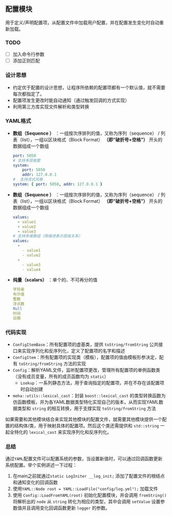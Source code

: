 ## 配置模块

用于定义/声明配置项，从配置文件中加载用户配置，并在配置发生变化时自动重新加载。

### TODO

- [ ] 加入命令行参数
- [ ] 添加正则匹配

### 设计思想

- 约定优于配置的设计思想，让程序所依赖的配置项都有一个默认值，就不需要每次都指定了。
- 配置项发生更改时能自动通知（通过触发回调的方式实现）
- 利用第三方库实现文件解析和类型转换

### YAML格式

- **数组（Sequence ）** ：一组按次序排列的值，又称为序列（sequence） / 列表（list），一组以区块格式（Block Format） **（即“破折号+空格”）** 开头的数据组成一个数组

  ```yaml
  port: 5050
  # 支持多层嵌套
  system:
      port: 5050
      addr: 127.0.0.1
  #  支持流式风格
  system: { port: 5050, addr: 127.0.0.1 }
  ```

- **数组（Sequence ）** ：一组按次序排列的值，又称为序列（sequence） / 列表（list），一组以区块格式（Block Format） **（即“破折号+空格”）** 开头的数据组成一个数组

  ```yaml
  values:
    - value1
    - value2
    - value3
  # 支持多维数组（用缩进表示层级关系）
  values:
    -
      - value1
      - value2
    -
      - value3
      - value4
  ```

- **纯量（scalars）** ：单个的、不可再分的值

  ```yaml
  字符串
  布尔值
  整数
  浮点数
  Null
  时间
  日期
  ```

### 代码实现

- `ConfigItemBase`：所有配置项的虚基类，提供 `toString/fromString` 公共接口来实现序列化和反序列化，定义了配置项的名字和描述
- `ConfigItem`：所有配置项的实现类（模板），配置项的值由模板形参决定，配有 `toString/fromString` 方法的实现
- `Config`：解析YAML文件，监听配置项更改，管理所有配置项的单例函数类（没有成员变量，所有的成员函数均为 `static`）
  - `Lookup`：一系列静态方法，用于查询指定的配置项，并在不存在该配置项时自动创建
- `meha::utils::lexical_cast`：封装 `boost::lexical_cast` 的类型转换函数为仿函数模板，并为各YAML数据类型特化实现自己的版本，从而实现YAML数据类型和 `string` 的相互转换，用于支撑实现 `toString/fromString` 方法

如果需要和其他模块结合来实现其他模块的配置文件，就需要其他模块提供一个配置的结构体/类，用于映射具体的配置项。然后这个类还需提供和 `std::string` 一起全特化的 `lexical_cast` 来实现序列化和反序列化。

### 总结

通过`YAML`配置文件可以配置系统的参数，当设置新值时，可以通过回调函数更新系统配置。举个实例讲述一下过程：

1. 在main之前就通过`static LogIniter __log_init;` 添加了配置文件的根结点和通知变化的回调函数
2. 使用`YAML::Node root = YAML::LoadFile("config/log.yml");` 加载文件
3. 使用 `Config::LoadFromYAML(root)` 初始化配置模块，并会调用 `fromString()` 将解析出的 `node` 从 `string` 转化为相应的类型，其中会调用 `setValue` 设置参数值并且调用变化回调函数更新 `logger` 的参数。